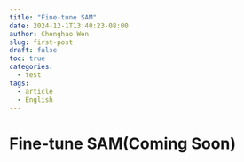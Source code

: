 ```yaml
---
title: "Fine-tune SAM"
date: 2024-12-1T13:40:23-08:00
author: Chenghao Wen
slug: first-post
draft: false
toc: true
categories:
  - test
tags:
  - article
  - English
---
```


# Fine-tune SAM(Coming Soon)

